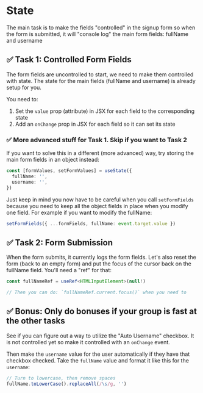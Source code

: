 # State

The main task is to make the fields "controlled" in the signup form so when the form is submitted, it will "console log" the main form fields: fullName and username

## ✅ Task 1: Controlled Form Fields

The form fields are uncontrolled to start, we need to make them controlled with state. The state for the main fields (fullName and username) is already setup for you.

You need to:

1. Set the `value` prop (attribute) in JSX for each field to the corresponding state
2. Add an `onChange` prop in JSX for each field so it can set its state

### ✅ More advanced stuff for Task 1. Skip if you want to Task 2

If you want to solve this in a different (more advanced) way, try storing the main form fields in an object instead:

```ts
const [formValues, setFormValues] = useState({
  fullName: '',
  username: '',
})
```

Just keep in mind you now have to be careful when you call `setFormFields` because you need to keep all the object fields in place when you modify one field. For example if you want to modify the fullName:

```ts
setFormFields({ ...formFields, fullName: event.target.value })
```

## ✅ Task 2: Form Submission

When the form submits, it currently logs the form fields. Let's also reset the form (back to an empty form) and put the focus of the cursor back on the fullName field. You'll need a "ref" for that:

```ts
const fullNameRef = useRef<HTMLInputElement>(null!)

// Then you can do: `fullNameRef.current.focus()` when you need to
```

## ✅ Bonus: Only do bonuses if your group is fast at the other tasks

See if you can figure out a way to utilize the "Auto Username" checkbox. It is not controlled yet so make it controlled with an `onChange` event.

Then make the `username` value for the user automatically if they have that checkbox checked. Take the `fullName` value and format it like this for the `username`:

```ts
// Turn to lowercase, then remove spaces
fullName.toLowerCase().replaceAll(/\s/g, '')
```
